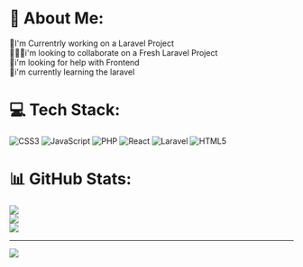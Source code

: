 # 💫 About Me:
🔭I'm Currentrly working on a Laravel Project<br>🧑‍🤝‍🧑i'm looking to collaborate on a Fresh Laravel Project<br>🤝i'm looking for help with Frontend<br>🌱i'm currently learning the laravel<br>


# 💻 Tech Stack:
![CSS3](https://img.shields.io/badge/css3-%231572B6.svg?style=for-the-badge&logo=css3&logoColor=white) ![JavaScript](https://img.shields.io/badge/javascript-%23323330.svg?style=for-the-badge&logo=javascript&logoColor=%23F7DF1E) ![PHP](https://img.shields.io/badge/php-%23777BB4.svg?style=for-the-badge&logo=php&logoColor=white) ![React](https://img.shields.io/badge/react-%2320232a.svg?style=for-the-badge&logo=react&logoColor=%2361DAFB) ![Laravel](https://img.shields.io/badge/laravel-%23FF2D20.svg?style=for-the-badge&logo=laravel&logoColor=white) ![HTML5](https://img.shields.io/badge/html5-%23E34F26.svg?style=for-the-badge&logo=html5&logoColor=white)
# 📊 GitHub Stats:
![](https://github-readme-stats.vercel.app/api?username=Thesjonnie&theme=dark&hide_border=false&include_all_commits=false&count_private=false)<br/>
![](https://nirzak-streak-stats.vercel.app/?user=Thesjonnie&theme=dark&hide_border=false)<br/>
![](https://github-readme-stats.vercel.app/api/top-langs/?username=Thesjonnie&theme=dark&hide_border=false&include_all_commits=false&count_private=false&layout=compact)

---
[![](https://visitcount.itsvg.in/api?id=Thesjonnie&icon=0&color=0)](https://visitcount.itsvg.in)

<!-- Proudly created with GPRM ( https://gprm.itsvg.in ) -->
